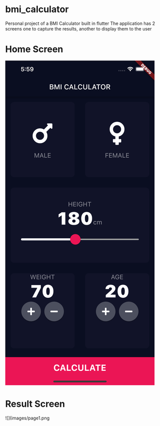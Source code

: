 # bmi_calculator
Personal project of a BMI Calculator built in flutter
The application has 2 screens one to capture the results, another to display them to the user

# Home Screen
![](images/page2.png)

# Result Screen
![](images/page1.png

